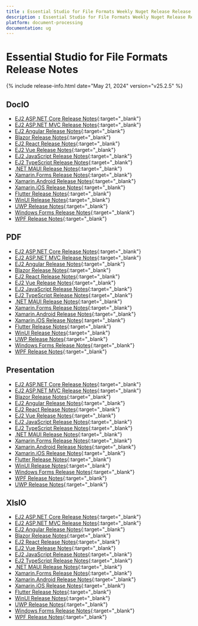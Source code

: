 ```yaml
---
title : Essential Studio for File Formats Weekly Nuget Release Release Notes  
description : Essential Studio for File Formats Weekly Nuget Release Release Notes  
platform: document-processing
documentation: ug
---
```


# Essential Studio for File Formats  Release Notes  

{% include release-info.html date="May 21, 2024" version="v25.2.5" %} 


## DocIO

* [EJ2 ASP.NET Core Release Notes](https://ej2.syncfusion.com/aspnetcore/documentation/release-notes/25.2.5#docio){:target="_blank"}
* [EJ2 ASP.NET MVC Release Notes](https://ej2.syncfusion.com/aspnetmvc/documentation/release-notes/25.2.5#docio){:target="_blank"}
* [EJ2 Angular Release Notes](https://ej2.syncfusion.com/angular/documentation/release-notes/25.2.5#docio){:target="_blank"}
* [Blazor Release Notes](https://blazor.syncfusion.com/documentation/release-notes/25.2.5#docio){:target="_blank"}
* [EJ2 React Release Notes](https://ej2.syncfusion.com/react/documentation/release-notes/25.2.5#docio){:target="_blank"}
* [EJ2 Vue  Release Notes](https://ej2.syncfusion.com/vue/documentation/release-notes/25.2.5#docio){:target="_blank"}
* [EJ2 JavaScript Release Notes](https://ej2.syncfusion.com/javascript/documentation/release-notes/25.2.5#docio){:target="_blank"}
* [EJ2 TypeScript Release Notes](https://ej2.syncfusion.com/documentation/release-notes/25.2.5#docio){:target="_blank"}
* [.NET MAUI Release Notes](/maui/release-notes/v25.2.5#docio){:target="_blank"}
* [Xamarin.Forms Release Notes](/xamarin/release-notes/v25.2.5#docio){:target="_blank"}
* [Xamarin.Android Release Notes](/xamarin-android/release-notes/v25.2.5#docio){:target="_blank"}
* [Xamarin.iOS Release Notes](/xamarin-ios/release-notes/v25.2.5#docio){:target="_blank"}
* [Flutter Release Notes](/flutter/release-notes/v25.2.5#docio){:target="_blank"}
* [WinUI Release Notes](/winui/release-notes/v25.2.5#docio){:target="_blank"}
* [UWP Release Notes](/uwp/release-notes/v25.2.5#docio){:target="_blank"}
* [Windows Forms Release Notes](/windowsforms/release-notes/v25.2.5#docio){:target="_blank"}
* [WPF Release Notes](/wpf/release-notes/v25.2.5#docio){:target="_blank"}



## PDF

* [EJ2 ASP.NET Core Release Notes](https://ej2.syncfusion.com/aspnetcore/documentation/release-notes/25.2.5#pdf){:target="_blank"}
* [EJ2 ASP.NET MVC Release Notes](https://ej2.syncfusion.com/aspnetmvc/documentation/release-notes/25.2.5#pdf){:target="_blank"}
* [EJ2 Angular Release Notes](https://ej2.syncfusion.com/angular/documentation/release-notes/25.2.5#pdf){:target="_blank"}
* [Blazor Release Notes](https://blazor.syncfusion.com/documentation/release-notes/25.2.5#pdf){:target="_blank"}
* [EJ2 React Release Notes](https://ej2.syncfusion.com/react/documentation/release-notes/25.2.5#pdf){:target="_blank"}
* [EJ2 Vue  Release Notes](https://ej2.syncfusion.com/vue/documentation/release-notes/25.2.5#pdf){:target="_blank"}
* [EJ2 JavaScript Release Notes](https://ej2.syncfusion.com/javascript/documentation/release-notes/25.2.5#pdf){:target="_blank"}
* [EJ2 TypeScript Release Notes](https://ej2.syncfusion.com/documentation/release-notes/25.2.5#pdf){:target="_blank"}
* [.NET MAUI Release Notes](/maui/release-notes/v25.2.5#pdf){:target="_blank"}
* [Xamarin.Forms Release Notes](/xamarin/release-notes/v25.2.5#pdf){:target="_blank"}
* [Xamarin.Android Release Notes](/xamarin-android/release-notes/v25.2.5#pdf){:target="_blank"}
* [Xamarin.iOS Release Notes](/xamarin-ios/release-notes/v25.2.5#pdf){:target="_blank"}
* [Flutter Release Notes](/flutter/release-notes/v25.2.5#pdf){:target="_blank"}
* [WinUI Release Notes](/winui/release-notes/v25.2.5#pdf){:target="_blank"}
* [UWP Release Notes](/uwp/release-notes/v25.2.5#pdf){:target="_blank"}
* [Windows Forms Release Notes](/windowsforms/release-notes/v25.2.5#pdf){:target="_blank"}
* [WPF Release Notes](/wpf/release-notes/v25.2.5#pdf){:target="_blank"}


## Presentation

* [EJ2 ASP.NET Core Release Notes](https://ej2.syncfusion.com/aspnetcore/documentation/release-notes/25.2.5#presentation){:target="_blank"}
* [EJ2 ASP.NET MVC Release Notes](https://ej2.syncfusion.com/aspnetmvc/documentation/release-notes/25.2.5#presentation){:target="_blank"}
* [Blazor Release Notes](https://blazor.syncfusion.com/documentation/release-notes/25.2.5#presentation){:target="_blank"}
* [EJ2 Angular Release Notes](https://ej2.syncfusion.com/angular/documentation/release-notes/25.2.5#presentation){:target="_blank"}
* [EJ2 React Release Notes](https://ej2.syncfusion.com/react/documentation/release-notes/25.2.5#presentation){:target="_blank"}
* [EJ2 Vue  Release Notes](https://ej2.syncfusion.com/vue/documentation/release-notes/25.2.5#presentation){:target="_blank"}
* [EJ2 JavaScript Release Notes](https://ej2.syncfusion.com/javascript/documentation/release-notes/25.2.5#presentation){:target="_blank"}
* [EJ2 TypeScript Release Notes](https://ej2.syncfusion.com/documentation/release-notes/25.2.5#presentation){:target="_blank"}
* [.NET MAUI Release Notes](/maui/release-notes/v25.2.5#presentation){:target="_blank"}
* [Xamarin.Forms Release Notes](/xamarin/release-notes/v25.2.5#presentation){:target="_blank"}
* [Xamarin.Android Release Notes](/xamarin-android/release-notes/v25.2.5#presentation){:target="_blank"}
* [Xamarin.iOS Release Notes](/xamarin-ios/release-notes/v25.2.5#presentation){:target="_blank"}
* [Flutter Release Notes](/flutter/release-notes/v25.2.5#presentation){:target="_blank"}
* [WinUI Release Notes](/winui/release-notes/v25.2.5#presentation){:target="_blank"}
* [Windows Forms Release Notes](/windowsforms/release-notes/v25.2.5#presentation){:target="_blank"}
* [WPF Release Notes](/wpf/release-notes/v25.2.5#presentation){:target="_blank"}
* [UWP Release Notes](/uwp/release-notes/v25.2.5#presentation){:target="_blank"}



## XlsIO

* [EJ2 ASP.NET Core Release Notes](https://ej2.syncfusion.com/aspnetcore/documentation/release-notes/25.2.5#xlsio){:target="_blank"}
* [EJ2 ASP.NET MVC Release Notes](https://ej2.syncfusion.com/aspnetmvc/documentation/release-notes/25.2.5#xlsio){:target="_blank"}
* [EJ2 Angular Release Notes](https://ej2.syncfusion.com/angular/documentation/release-notes/25.2.5#xlsio){:target="_blank"}
* [Blazor Release Notes](https://blazor.syncfusion.com/documentation/release-notes/25.2.5#xlsio){:target="_blank"}
* [EJ2 React Release Notes](https://ej2.syncfusion.com/react/documentation/release-notes/25.2.5#xlsio){:target="_blank"}
* [EJ2 Vue  Release Notes](https://ej2.syncfusion.com/vue/documentation/release-notes/25.2.5#xlsio){:target="_blank"}
* [EJ2 JavaScript Release Notes](https://ej2.syncfusion.com/javascript/documentation/release-notes/25.2.5#xlsio){:target="_blank"}
* [EJ2 TypeScript Release Notes](https://ej2.syncfusion.com/documentation/release-notes/25.2.5#xlsio){:target="_blank"}
* [.NET MAUI Release Notes](/maui/release-notes/v25.2.5#xlsio){:target="_blank"}
* [Xamarin.Forms Release Notes](/xamarin/release-notes/v25.2.5#xlsio){:target="_blank"}
* [Xamarin.Android Release Notes](/xamarin-android/release-notes/v25.2.5#xlsio){:target="_blank"}
* [Xamarin.iOS Release Notes](/xamarin-ios/release-notes/v25.2.5#xlsio){:target="_blank"}
* [Flutter Release Notes](/flutter/release-notes/v25.2.5#xlsio){:target="_blank"}
* [WinUI Release Notes](/winui/release-notes/v25.2.5#xlsio){:target="_blank"}
* [UWP Release Notes](/uwp/release-notes/v25.2.5#xlsio){:target="_blank"}
* [Windows Forms Release Notes](/windowsforms/release-notes/v25.2.5#xlsio){:target="_blank"}
* [WPF Release Notes](/wpf/release-notes/v25.2.5#xlsio){:target="_blank"}


